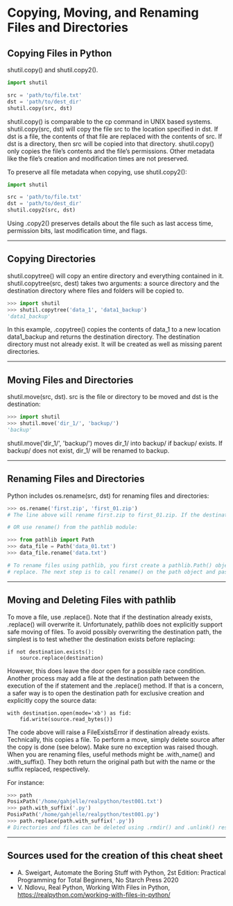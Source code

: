 # Copying, Moving, and Renaming Files and Directories

## Copying Files in Python
shutil.copy() and shutil.copy2().
````python
import shutil

src = 'path/to/file.txt'
dst = 'path/to/dest_dir'
shutil.copy(src, dst)
````
shutil.copy() is comparable to the cp command in UNIX based systems. shutil.copy(src, dst) will
copy the file src to the location specified in dst. If dst is a file, the contents of that file are replaced with the
contents of src. If dst is a directory, then src will be copied into that directory. shutil.copy() only copies the
file’s contents and the file’s permissions. Other metadata like the file’s creation and modification times are not preserved.

To preserve all file metadata when copying, use shutil.copy2():
````python
import shutil

src = 'path/to/file.txt'
dst = 'path/to/dest_dir'
shutil.copy2(src, dst)
````
Using .copy2() preserves details about the file such as last access time, permission bits, last modification time, and flags.
___

## Copying Directories
shutil.copytree() will copy an entire directory and everything contained in it.
shutil.copytree(src, dest) takes two arguments: a source directory and the destination directory where files and folders will be copied to.
````python
>>> import shutil
>>> shutil.copytree('data_1', 'data1_backup')
'data1_backup'
````
In this example, .copytree() copies the contents of data_1 to a new location data1_backup and returns the destination
directory. The destination directory must not already exist. It will be created as well as missing parent directories.
___
## Moving Files and Directories
shutil.move(src, dst).
src is the file or directory to be moved and dst is the destination:
````python
>>> import shutil
>>> shutil.move('dir_1/', 'backup/')
'backup'
````
shutil.move('dir_1/', 'backup/') moves dir_1/ into backup/ if backup/ exists. If backup/ does not exist, dir_1/ will be renamed to backup.
___
## Renaming Files and Directories
Python includes os.rename(src, dst) for renaming files and directories:
````python
>>> os.rename('first.zip', 'first_01.zip')
# The line above will rename first.zip to first_01.zip. If the destination path points to a directory, it will raise an OSError.

# OR use rename() from the pathlib module:

>>> from pathlib import Path
>>> data_file = Path('data_01.txt')
>>> data_file.rename('data.txt')

# To rename files using pathlib, you first create a pathlib.Path() object that contains a path to the file you want to
# replace. The next step is to call rename() on the path object and pass a new filename for the file or directory you’re renaming.
````
___
## Moving and Deleting Files with pathlib

To move a file, use .replace(). Note that if the destination already exists, .replace() will overwrite it. Unfortunately,
pathlib does not explicitly support safe moving of files. To avoid possibly overwriting the destination path, the simplest
is to test whether the destination exists before replacing:
````
if not destination.exists():
    source.replace(destination)
````
However, this does leave the door open for a possible race condition. Another process may add a file at the
destination path between the execution of the if statement and the .replace() method. If that is a concern, a safer
way is to open the destination path for exclusive creation and explicitly copy the source data:
````
with destination.open(mode='xb') as fid:
    fid.write(source.read_bytes())
````
The code above will raise a FileExistsError if destination already exists. Technically, this copies a file.
To perform a move, simply delete source after the copy is done (see below). Make sure no exception was raised though.
When you are renaming files, useful methods might be .with_name() and .with_suffix(). They both return the original path
but with the name or the suffix replaced, respectively.

For instance:
````python
>>> path
PosixPath('/home/gahjelle/realpython/test001.txt')
>>> path.with_suffix('.py')
PosixPath('/home/gahjelle/realpython/test001.py')
>>> path.replace(path.with_suffix('.py'))
# Directories and files can be deleted using .rmdir() and .unlink() respectively. (Again, be careful!)
````
___
## Sources used for the creation of this cheat sheet
- A. Sweigart, Automate the Boring Stuff with Python, 2st Edition:
    Practical Programming for Total Beginners, No Starch Press 2020
- V. Ndlovu, Real Python, Working With Files in Python, https://realpython.com/working-with-files-in-python/